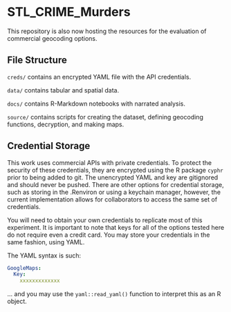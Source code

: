 # STL_CRIME_Murders

This repository is also now hosting the resources for the evaluation of commercial geocoding options.

## File Structure

`creds/` contains an encrypted YAML file with the API credentials.

`data/` contains tabular and spatial data.

`docs/` contains R-Markdown notebooks with narrated analysis.

`source/` contains scripts for creating the dataset, defining geocoding functions, decryption, and making maps.

## Credential Storage
This work uses commercial APIs with private credentials. To protect the security of these credentials, they are encrypted using the R package `cyphr` prior to being added to git. The unencrypted YAML and key are gitignored and should never be pushed.
There are other options for credential storage, such as storing in the .Renviron or using a keychain manager, however, the current implementation allows for collaborators to access the same set of credentials.

You will need to obtain your own credentials to replicate most of this experiment. It is important to note that keys for all of the options tested here do not require even a credit card.
You may store your credentials in the same fashion, using YAML.

The YAML syntax is such:
```yaml
GoogleMaps:
  Key:
    xxxxxxxxxxxxx
```

... and you may use the `yaml::read_yaml()` function to interpret this as an R object.
